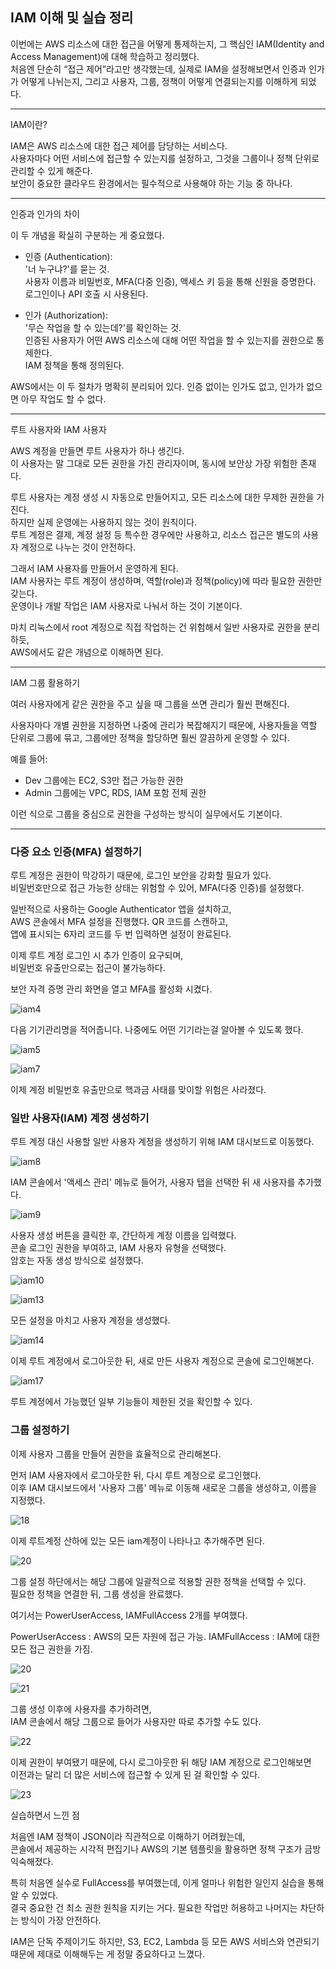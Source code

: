 ## IAM 이해 및 실습 정리

이번에는 AWS 리소스에 대한 접근을 어떻게 통제하는지, 그 핵심인 IAM(Identity and Access Management)에 대해 학습하고 정리했다.  
처음엔 단순히 “접근 제어”라고만 생각했는데, 실제로 IAM을 설정해보면서 인증과 인가가 어떻게 나뉘는지, 그리고 사용자, 그룹, 정책이 어떻게 연결되는지를 이해하게 되었다.

---

IAM이란?

IAM은 AWS 리소스에 대한 접근 제어를 담당하는 서비스다.  
사용자마다 어떤 서비스에 접근할 수 있는지를 설정하고, 그것을 그룹이나 정책 단위로 관리할 수 있게 해준다.  
보안이 중요한 클라우드 환경에서는 필수적으로 사용해야 하는 기능 중 하나다.

---

인증과 인가의 차이

이 두 개념을 확실히 구분하는 게 중요했다.

- 인증 (Authentication):  
  '너 누구냐?'를 묻는 것.  
  사용자 이름과 비밀번호, MFA(다중 인증), 액세스 키 등을 통해 신원을 증명한다.  
  로그인이나 API 호출 시 사용된다.

- 인가 (Authorization):  
  '무슨 작업을 할 수 있는데?'를 확인하는 것.  
  인증된 사용자가 어떤 AWS 리소스에 대해 어떤 작업을 할 수 있는지를 권한으로 통제한다.  
  IAM 정책을 통해 정의된다.

AWS에서는 이 두 절차가 명확히 분리되어 있다. 인증 없이는 인가도 없고, 인가가 없으면 아무 작업도 할 수 없다.

---

루트 사용자와 IAM 사용자

AWS 계정을 만들면 루트 사용자가 하나 생긴다.  
이 사용자는 말 그대로 모든 권한을 가진 관리자이며, 동시에 보안상 가장 위험한 존재다.

루트 사용자는 계정 생성 시 자동으로 만들어지고, 모든 리소스에 대한 무제한 권한을 가진다.  
하지만 실제 운영에는 사용하지 않는 것이 원칙이다.  
루트 계정은 결제, 계정 설정 등 특수한 경우에만 사용하고, 리소스 접근은 별도의 사용자 계정으로 나누는 것이 안전하다.

그래서 IAM 사용자를 만들어서 운영하게 된다.  
IAM 사용자는 루트 계정이 생성하며, 역할(role)과 정책(policy)에 따라 필요한 권한만 갖는다.  
운영이나 개발 작업은 IAM 사용자로 나눠서 하는 것이 기본이다.

마치 리눅스에서 root 계정으로 직접 작업하는 건 위험해서 일반 사용자로 권한을 분리하듯,  
AWS에서도 같은 개념으로 이해하면 된다.

---

IAM 그룹 활용하기

여러 사용자에게 같은 권한을 주고 싶을 때 그룹을 쓰면 관리가 훨씬 편해진다.

사용자마다 개별 권한을 지정하면 나중에 관리가 복잡해지기 때문에, 사용자들을 역할 단위로 그룹에 묶고, 그룹에만 정책을 할당하면 훨씬 깔끔하게 운영할 수 있다.

예를 들어:

- Dev 그룹에는 EC2, S3만 접근 가능한 권한
- Admin 그룹에는 VPC, RDS, IAM 포함 전체 권한

이런 식으로 그룹을 중심으로 권한을 구성하는 방식이 실무에서도 기본이다.

---


### 다중 요소 인증(MFA) 설정하기

루트 계정은 권한이 막강하기 때문에, 로그인 보안을 강화할 필요가 있다.  
비밀번호만으로 접근 가능한 상태는 위험할 수 있어, MFA(다중 인증)를 설정했다.

일반적으로 사용하는 Google Authenticator 앱을 설치하고,  
AWS 콘솔에서 MFA 설정을 진행했다. QR 코드를 스캔하고,  
앱에 표시되는 6자리 코드를 두 번 입력하면 설정이 완료된다.

이제 루트 계정 로그인 시 추가 인증이 요구되며,  
비밀번호 유출만으로는 접근이 불가능하다.

보안 자격 증명 관리 화면을 열고 MFA를 활성화 시켰다.


![iam4](https://github.com/user-attachments/assets/6bf8e334-940e-4af2-a017-fc4681c63d03)


다음 기기관리명을 적어줍니다. 나중에도 어떤 기기라는걸 알아볼 수 있도록 했다.


![iam5](https://github.com/user-attachments/assets/66f983d5-ea09-4fbe-b035-a8b063c49637)


![iam7](https://github.com/user-attachments/assets/78d4e04a-140e-437b-b535-4d7b881f0502)


이제 계정 비밀번호 유출만으로 핵과금 사태를 맞이할 위험은 사라졌다.

### 일반 사용자(IAM) 계정 생성하기

루트 계정 대신 사용할 일반 사용자 계정을 생성하기 위해 IAM 대시보드로 이동했다.


![iam8](https://github.com/user-attachments/assets/71e71084-357d-4966-9f47-41ae9d2770e6)


IAM 콘솔에서 '액세스 관리' 메뉴로 들어가, 사용자 탭을 선택한 뒤 새 사용자를 추가했다.


![iam9](https://github.com/user-attachments/assets/1c07e9c6-45ff-4f5d-aee3-e7302e24045e)


사용자 생성 버튼을 클릭한 후, 간단하게 계정 이름을 입력했다.  
콘솔 로그인 권한을 부여하고, IAM 사용자 유형을 선택했다.  
암호는 자동 생성 방식으로 설정했다.

![iam10](https://github.com/user-attachments/assets/59c0618a-d797-48b1-8435-4f93b65af40e)


![iam13](https://github.com/user-attachments/assets/eed6ac38-ee86-4940-b69b-37db7fed9b15)

모든 설정을 마치고 사용자 계정을 생성했다.



![iam14](https://github.com/user-attachments/assets/93989745-7de7-486d-98c4-9dda6b9f7cf5)


이제 루트 계정에서 로그아웃한 뒤, 새로 만든 사용자 계정으로 콘솔에 로그인해본다.

![iam17](https://github.com/user-attachments/assets/e6b87e13-4e8d-405a-b170-f9c20eba3f4b)


루트 계정에서 가능했던 일부 기능들이 제한된 것을 확인할 수 있다.

### 그룹 설정하기

이제 사용자 그룹을 만들어 권한을 효율적으로 관리해본다.

먼저 IAM 사용자에서 로그아웃한 뒤, 다시 루트 계정으로 로그인했다.  
이후 IAM 대시보드에서 '사용자 그룹' 메뉴로 이동해 새로운 그룹을 생성하고, 이름을 지정했다.


![18](https://github.com/user-attachments/assets/1bfca6ba-4c06-4fda-9317-8a08f70b03e7)


이제 루트계정 산하에 있는 모든 iam계정이 나타나고 추가해주면 된다.


![20](https://github.com/user-attachments/assets/fdea2c38-48c5-43ca-8d3e-9f9bcd246f11)


그룹 설정 하단에서는 해당 그룹에 일괄적으로 적용할 권한 정책을 선택할 수 있다.  
필요한 정책을 연결한 뒤, 그룹 생성을 완료했다.

여기서는 PowerUserAccess, IAMFullAccess 2개를 부여했다.


PowerUserAccess : AWS의 모든 자원에 접근 가능.
IAMFullAccess : IAM에 대한 모든 접근 권한을 가짐.


![20](https://github.com/user-attachments/assets/5ad17f58-07dc-4c2a-b0a2-91033b276205)


![21](https://github.com/user-attachments/assets/b938c58d-00fe-46e2-9234-291b7ad9220b)


그룹 생성 이후에 사용자를 추가하려면,  
IAM 콘솔에서 해당 그룹으로 들어가 사용자만 따로 추가할 수도 있다.

![22](https://github.com/user-attachments/assets/a3d81e00-d530-4b9f-8f7d-310a0cdeb3b8)

이제 권한이 부여됐기 때문에, 다시 로그아웃한 뒤 해당 IAM 계정으로 로그인해보면  
이전과는 달리 더 많은 서비스에 접근할 수 있게 된 걸 확인할 수 있다.

![23](https://github.com/user-attachments/assets/08089860-e59c-4449-b2e7-20691ba9bebb)


실습하면서 느낀 점

처음엔 IAM 정책이 JSON이라 직관적으로 이해하기 어려웠는데,  
콘솔에서 제공하는 시각적 편집기나 AWS의 기본 템플릿을 활용하면 정책 구조가 금방 익숙해졌다.

특히 처음엔 실수로 FullAccess를 부여했는데, 이게 얼마나 위험한 일인지 실습을 통해 알 수 있었다.  
결국 중요한 건 최소 권한 원칙을 지키는 거다. 필요한 작업만 허용하고 나머지는 차단하는 방식이 가장 안전하다.

IAM은 단독 주제이기도 하지만, S3, EC2, Lambda 등 모든 AWS 서비스와 연관되기 때문에 제대로 이해해두는 게 정말 중요하다고 느꼈다.
